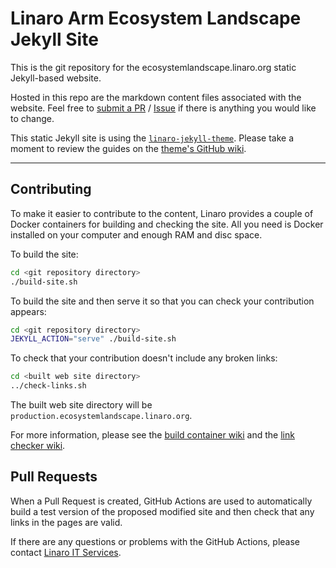 # Linaro Arm Ecosystem Landscape Jekyll Site

This is the git repository for the ecosystemlandscape.linaro.org static Jekyll-based website.

Hosted in this repo are the markdown content files associated with the website. Feel free to [submit a PR](https://github.com/Linaro/ecosystemlandscape/pulls) / [Issue](https://github.com/Linaro/ecosystemlandscape/issues/new) if there is anything you would like to change.

This static Jekyll site is using the [`linaro-jekyll-theme`](https://github.com/linaro-marketing/linaro-jekyll-theme). Please take a moment to review the guides on the [theme's GitHub wiki](https://github.com/linaro-marketing/linaro-jekyll-theme/wiki).

---

## Contributing

To make it easier to contribute to the content, Linaro provides a couple of Docker containers for building and checking the site. All you need is Docker installed on your computer and enough RAM and disc space.

To build the site:

```bash
cd <git repository directory>
./build-site.sh
```

To build the site and then serve it so that you can check your contribution appears:

```bash
cd <git repository directory>
JEKYLL_ACTION="serve" ./build-site.sh
```

To check that your contribution doesn't include any broken links:

```bash
cd <built web site directory>
../check-links.sh
```

The built web site directory will be `production.ecosystemlandscape.linaro.org`.

For more information, please see the [build container wiki](https://github.com/linaro-its/jekyll-build-container/wiki) and the [link checker wiki](https://github.com/linaro-its/jekyll-link-checker/wiki).

## Pull Requests

When a Pull Request is created, GitHub Actions are used to automatically build a test version of the proposed modified site and then check that any links in the pages are valid.

If there are any questions or problems with the GitHub Actions, please contact [Linaro IT Services](https://servicedesk.linaro.org/servicedesk/customer/portal/3/create/50).
